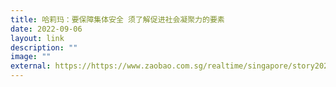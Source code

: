 ```yaml
---
title: 哈莉玛：要保障集体安全 须了解促进社会凝聚力的要素
date: 2022-09-06
layout: link
description: ""
image: ""
external: https://https://www.zaobao.com.sg/realtime/singapore/story20220906-1310183
---
```

